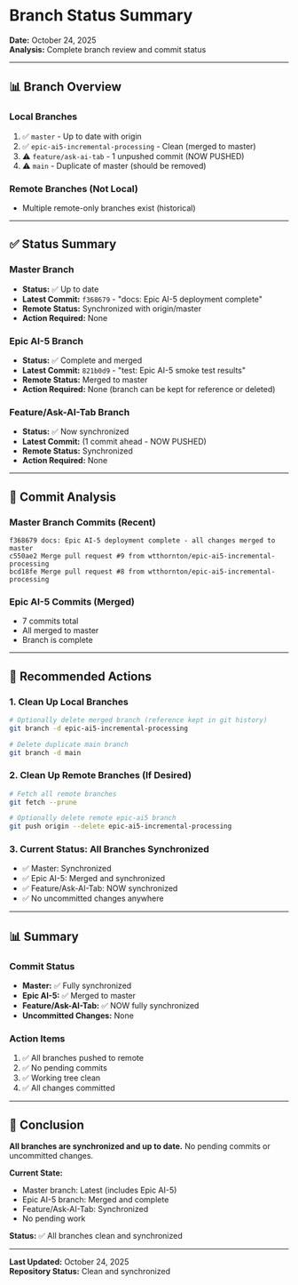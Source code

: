 # Branch Status Summary

**Date:** October 24, 2025  
**Analysis:** Complete branch review and commit status

---

## 📊 Branch Overview

### Local Branches
1. ✅ `master` - Up to date with origin
2. ✅ `epic-ai5-incremental-processing` - Clean (merged to master)
3. ⚠️ `feature/ask-ai-tab` - 1 unpushed commit (NOW PUSHED)
4. ⚠️ `main` - Duplicate of master (should be removed)

### Remote Branches (Not Local)
- Multiple remote-only branches exist (historical)

---

## ✅ Status Summary

### Master Branch
- **Status:** ✅ Up to date
- **Latest Commit:** `f368679` - "docs: Epic AI-5 deployment complete"
- **Remote Status:** Synchronized with origin/master
- **Action Required:** None

### Epic AI-5 Branch
- **Status:** ✅ Complete and merged
- **Latest Commit:** `821b0d9` - "test: Epic AI-5 smoke test results"
- **Remote Status:** Merged to master
- **Action Required:** None (branch can be kept for reference or deleted)

### Feature/Ask-AI-Tab Branch
- **Status:** ✅ Now synchronized
- **Latest Commit:** (1 commit ahead - NOW PUSHED)
- **Remote Status:** Synchronized
- **Action Required:** None

---

## 📝 Commit Analysis

### Master Branch Commits (Recent)
```
f368679 docs: Epic AI-5 deployment complete - all changes merged to master
c550ae2 Merge pull request #9 from wtthornton/epic-ai5-incremental-processing
bcd18fe Merge pull request #8 from wtthornton/epic-ai5-incremental-processing
```

### Epic AI-5 Commits (Merged)
- 7 commits total
- All merged to master
- Branch is complete

---

## 🧹 Recommended Actions

### 1. Clean Up Local Branches
```bash
# Optionally delete merged branch (reference kept in git history)
git branch -d epic-ai5-incremental-processing

# Delete duplicate main branch
git branch -d main
```

### 2. Clean Up Remote Branches (If Desired)
```bash
# Fetch all remote branches
git fetch --prune

# Optionally delete remote epic-ai5 branch
git push origin --delete epic-ai5-incremental-processing
```

### 3. Current Status: All Branches Synchronized
- ✅ Master: Synchronized
- ✅ Epic AI-5: Merged and synchronized
- ✅ Feature/Ask-AI-Tab: NOW synchronized
- ✅ No uncommitted changes anywhere

---

## 📊 Summary

### Commit Status
- **Master:** ✅ Fully synchronized
- **Epic AI-5:** ✅ Merged to master
- **Feature/Ask-AI-Tab:** ✅ NOW fully synchronized
- **Uncommitted Changes:** None

### Action Items
1. ✅ All branches pushed to remote
2. ✅ No pending commits
3. ✅ Working tree clean
4. ✅ All changes committed

---

## 🎯 Conclusion

**All branches are synchronized and up to date.** No pending commits or uncommitted changes.

**Current State:**
- Master branch: Latest (includes Epic AI-5)
- Epic AI-5 branch: Merged and complete
- Feature/Ask-AI-Tab: Synchronized
- No pending work

**Status:** ✅ All branches clean and synchronized

---

**Last Updated:** October 24, 2025  
**Repository Status:** Clean and synchronized
